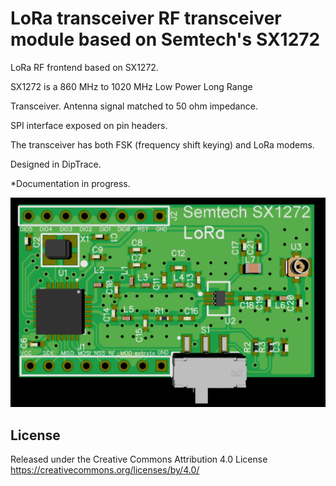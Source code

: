 # LoRa transceiver RF transceiver module based on Semtech's SX1272
LoRa RF frontend based on SX1272.

SX1272 is a 860 MHz to 1020 MHz Low Power Long Range 

Transceiver.
Antenna signal matched to 50 ohm impedance. 

SPI interface exposed on pin headers. 

The transceiver has both FSK (frequency shift keying) and LoRa modems.

Designed in DipTrace.

*Documentation in progress.

![Board](/pictures/sx1272_board.jpg)

## License

Released under the Creative Commons Attribution 4.0 License
https://creativecommons.org/licenses/by/4.0/

